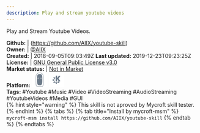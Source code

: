 ```yaml
---
description: Play and stream youtube videos
---
```

Play and Stream Youtube Videos.

**Github:** | (https://github.com/AIIX/youtube-skill)  
**Owner:** | [@AIIX](https://github.com/AIIX)  
**Created:** | 2018-09-05T09:03:49Z  **Last updated:** 2019-12-23T09:23:25Z  
**License:** | [GNU General Public License v3.0](https://api.github.com/licenses/gpl-3.0)  
**Market status:** | [Not in Market](https://market.mycroft.ai/skill/)  
**Platform:**   ![](.gitbook/assets/mark-2-icon.png)  ![](.gitbook/assets/kde.png)   
**Tags:** \#Youtube \#Music \#Video \#VideoStreaming \#AudioStreaming \#YoutubeVideos \#Media \#GUI   
{% hint style="warning" %}
This skill is not aproved by Mycroft skill tester.
{% endhint %}
  {% tabs %}
{% tab title="Install by mycroft-msm" %}
``` mycroft-msm install https://github.com/AIIX/youtube-skill```
{% endtab %}
  {% endtabs %}
  